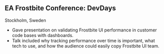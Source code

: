 ## EA Frostbite Conference: DevDays

Stockholm, Sweden

* Gave presentation on validating Frostbite UI performance in customer code bases with dashboards.
* Talk included why tracking performance over time is important, what tech to use, and how the audience could easily copy Frostbite UI team.
